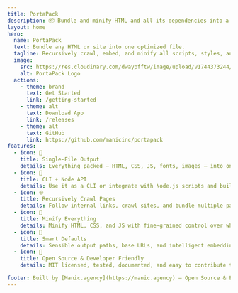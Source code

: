 ```yaml
---
title: PortaPack
description: 📦 Bundle and minify HTML and all its dependencies into a single portable file.
layout: home
hero:
  name: PortaPack
  text: Bundle any HTML or site into one optimized file.
  tagline: Recursively crawl, embed, and minify all scripts, styles, and images into a single portable .html.
  image:
    src: https://res.cloudinary.com/dwaypfftw/image/upload/v1744373244/portapack-transparent_qlyfpm.png
    alt: PortaPack Logo
  actions:
    - theme: brand
      text: Get Started
      link: /getting-started
    - theme: alt
      text: Download App
      link: /releases
    - theme: alt
      text: GitHub
      link: https://github.com/manicinc/portapack
features:
  - icon: 🧳
    title: Single-File Output
    details: Everything packed — HTML, CSS, JS, fonts, images — into one fully portable file.
  - icon: 🚀
    title: CLI + Node API
    details: Use it as a CLI or integrate with Node.js scripts and build tools.
  - icon: 🌐
    title: Recursively Crawl Pages
    details: Follow internal links, crawl sites, and bundle multiple pages with templates.
  - icon: 🧼
    title: Minify Everything
    details: Minify HTML, CSS, and JS with fine-grained control over what gets compressed.
  - icon: 🧠
    title: Smart Defaults
    details: Sensible output paths, base URLs, and intelligent embedding for fast builds.
  - icon: 🤝
    title: Open Source & Developer Friendly
    details: MIT licensed, tested, documented, and easy to contribute to.

footer: Built by [Manic.agency](https://manic.agency) — Open Source & Empowering Designers and Developers
---
```

